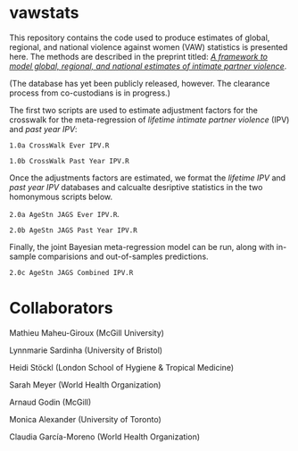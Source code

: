 # vawstats
This repository contains the code used to produce estimates of global, regional, and national violence against women (VAW) statistics is presented here. The methods are described in the preprint titled: [*A framework to model global, regional, and national estimates of intimate partner violence*](https://doi.org/10.1101/2020.11.19.20235101).

(The database has yet been publicly released, however. The clearance process from co-custodians is in progress.)

The first two scripts are used to estimate adjustment factors for the crosswalk for the meta-regression of *lifetime intimate partner violence* (IPV) and *past year IPV*:

`1.0a CrossWalk Ever IPV.R`   

`1.0b CrossWalk Past Year IPV.R`

Once the adjustments factors are estimated, we format the *lifetime IPV* and *past year IPV* databases and calcualte desriptive statistics in the two homonymous scripts below.

`2.0a AgeStn JAGS Ever IPV.R`. 

`2.0b AgeStn JAGS Past Year IPV.R`

Finally, the joint Bayesian meta-regression model can be run, along with in-sample comparisions and out-of-samples predictions.

`2.0c AgeStn JAGS Combined IPV.R`


# Collaborators
Mathieu Maheu-Giroux (McGill University)

Lynnmarie Sardinha (University of Bristol)

Heidi Stöckl (London School of Hygiene & Tropical Medicine)

Sarah Meyer (World Health Organization)

Arnaud Godin (McGill)

Monica Alexander (University of Toronto)

Claudia García-Moreno (World Health Organization)
